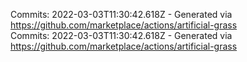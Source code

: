 Commits: 2022-03-03T11:30:42.618Z - Generated via https://github.com/marketplace/actions/artificial-grass
<br>
Commits: 2022-03-03T11:30:42.618Z - Generated via https://github.com/marketplace/actions/artificial-grass
<br>
